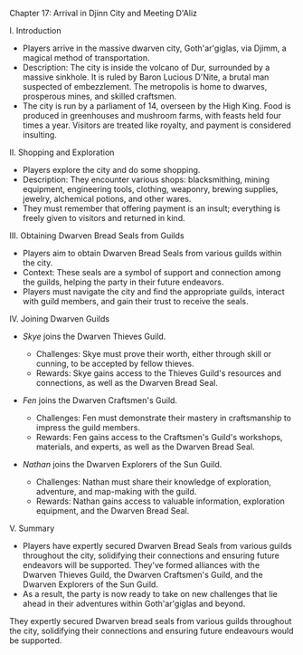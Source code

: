 Chapter 17: Arrival in Djinn City and Meeting D'Aliz

 I. Introduction
- Players arrive in the massive dwarven city, Goth'ar'giglas, via Djimm, a magical method of transportation.
- Description: The city is inside the volcano of Dur, surrounded by a massive sinkhole. It is ruled by Baron Lucious D'Nite, a brutal man suspected of embezzlement. The metropolis is home to dwarves, prosperous mines, and skilled craftsmen.
- The city is run by a parliament of 14, overseen by the High King. Food is produced in greenhouses and mushroom farms, with feasts held four times a year. Visitors are treated like royalty, and payment is considered insulting.

 II. Shopping and Exploration
- Players explore the city and do some shopping.
- Description: They encounter various shops: blacksmithing, mining equipment, engineering tools, clothing, weaponry, brewing supplies, jewelry, alchemical potions, and other wares.
- They must remember that offering payment is an insult; everything is freely given to visitors and returned in kind.

 III. Obtaining Dwarven Bread Seals from Guilds
- Players aim to obtain Dwarven Bread Seals from various guilds within the city.
- Context: These seals are a symbol of support and connection among the guilds, helping the party in their future endeavors.
- Players must navigate the city and find the appropriate guilds, interact with guild members, and gain their trust to receive the seals.

 IV. Joining Dwarven Guilds
- *Skye* joins the Dwarven Thieves Guild.
    - Challenges: Skye must prove their worth, either through skill or cunning, to be accepted by fellow thieves.
    - Rewards: Skye gains access to the Thieves Guild's resources and connections, as well as the Dwarven Bread Seal.

- *Fen* joins the Dwarven Craftsmen's Guild.
    - Challenges: Fen must demonstrate their mastery in craftsmanship to impress the guild members.
    - Rewards: Fen gains access to the Craftsmen's Guild's workshops, materials, and experts, as well as the Dwarven Bread Seal.

- *Nathan* joins the Dwarven Explorers of the Sun Guild.
    - Challenges: Nathan must share their knowledge of exploration, adventure, and map-making with the guild.
    - Rewards: Nathan gains access to valuable information, exploration equipment, and the Dwarven Bread Seal.

 V. Summary
- Players have expertly secured Dwarven Bread Seals from various guilds throughout the city, solidifying their connections and ensuring future endeavors will be supported. They've formed alliances with the Dwarven Thieves Guild, the Dwarven Craftsmen's Guild, and the Dwarven Explorers of the Sun Guild.
- As a result, the party is now ready to take on new challenges that lie ahead in their adventures within Goth'ar'giglas and beyond.



They expertly secured Dwarven bread seals from various guilds throughout the city, solidifying their connections and ensuring future endeavours would be supported.